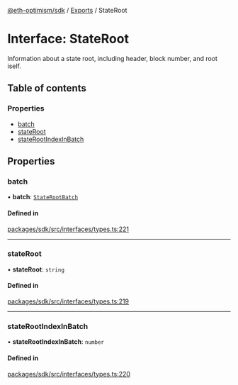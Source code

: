 [@eth-optimism/sdk](../README.md) / [Exports](../modules.md) / StateRoot

# Interface: StateRoot

Information about a state root, including header, block number, and root iself.

## Table of contents

### Properties

- [batch](StateRoot.md#batch)
- [stateRoot](StateRoot.md#stateroot)
- [stateRootIndexInBatch](StateRoot.md#staterootindexinbatch)

## Properties

### batch

• **batch**: [`StateRootBatch`](StateRootBatch.md)

#### Defined in

[packages/sdk/src/interfaces/types.ts:221](https://github.com/ethereum-optimism/optimism/blob/develop/packages/sdk/src/interfaces/types.ts#L221)

___

### stateRoot

• **stateRoot**: `string`

#### Defined in

[packages/sdk/src/interfaces/types.ts:219](https://github.com/ethereum-optimism/optimism/blob/develop/packages/sdk/src/interfaces/types.ts#L219)

___

### stateRootIndexInBatch

• **stateRootIndexInBatch**: `number`

#### Defined in

[packages/sdk/src/interfaces/types.ts:220](https://github.com/ethereum-optimism/optimism/blob/develop/packages/sdk/src/interfaces/types.ts#L220)
